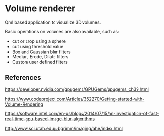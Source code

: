 # Volume renderer

Qml based application to visualize 3D volumes.

Basic operations on volumes are also available, such as:
* cut or crop using a sphere
* cut using threshold value
* Box and Gaussian blur filters
* Median, Erode, Dilate filters
* Custom user defined filters

## References

https://developer.nvidia.com/gpugems/GPUGems/gpugems_ch39.html

https://www.codeproject.com/Articles/352270/Getting-started-with-Volume-Rendering

https://software.intel.com/en-us/blogs/2014/07/15/an-investigation-of-fast-real-time-gpu-based-image-blur-algorithms

http://www.sci.utah.edu/~bgrimm/imaging/ahe/index.html
